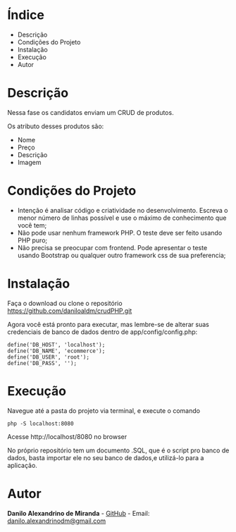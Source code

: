 #  Índice

* Descrição
* Condições do Projeto
* Instalação
* Execução
* Autor

#  Descrição

Nessa fase os candidatos enviam um CRUD de produtos.

Os atributo desses produtos são:

- Nome
- Preço
- Descrição
- Imagem

#  Condições do Projeto

   - Intenção é analisar código e criatividade no desenvolvimento. Escreva o menor número de linhas possível e use o máximo de conhecimento que você tem;
   - Não pode usar nenhum framework PHP. O teste deve ser feito usando PHP puro;
   - Não precisa se preocupar com frontend. Pode apresentar o teste usando Bootstrap ou qualquer outro framework css de sua preferencia;

#  Instalação

Faça o download ou clone o repositório
https://github.com/daniloaldm/crudPHP.git


Agora você está pronto para executar, mas lembre-se de alterar suas credenciais de banco de dados dentro de app/config/config.php:

```
define('DB_HOST', 'localhost');
define('DB_NAME', 'ecommerce');
define('DB_USER', 'root');
define('DB_PASS', '');
```

# Execução

Navegue até a pasta do projeto via terminal, e execute o comando
```
php -S localhost:8080
```
Acesse http://localhost/8080 no browser

No próprio repositório tem um documento .SQL, que é o script pro banco de dados, basta importar ele no seu banco de dados,e utilizá-lo para a aplicação.

# Autor

**Danilo Alexandrino de Miranda** - [GitHub](https://github.com/daniloaldm) - Email: [danilo.alexandrinodm@gmail.com](danilo.alexandrinodm@gmail.com)
